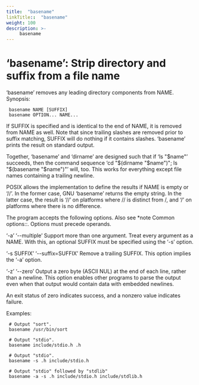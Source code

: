 ```yaml
---
title:  "basename"
linkTitle::  "basename"
weight: 100
description: >-
     basename
---
```


# ‘basename’: Strip directory and suffix from a file name

‘basename’ removes any leading directory components from NAME.
Synopsis:

``` 
 basename NAME [SUFFIX]
 basename OPTION... NAME...
```

If SUFFIX is specified and is identical to the end of NAME, it is
removed from NAME as well. Note that since trailing slashes are removed
prior to suffix matching, SUFFIX will do nothing if it contains slashes.
‘basename’ prints the result on standard output.

Together, ‘basename’ and ‘dirname’ are designed such that if ‘ls
"$name"’ succeeds, then the command sequence ‘cd "$(dirname "$name")";
ls "$(basename "$name")"’ will, too. This works for everything except
file names containing a trailing newline.

POSIX allows the implementation to define the results if NAME is empty
or ‘//’. In the former case, GNU ‘basename’ returns the empty string. In
the latter case, the result is ‘//’ on platforms where // is distinct
from /, and ‘/’ on platforms where there is no difference.

The program accepts the following options. Also see \*note Common
options::. Options must precede operands.

‘-a’ ‘--multiple’ Support more than one argument. Treat every argument
as a NAME. With this, an optional SUFFIX must be specified using the
‘-s’ option.

‘-s SUFFIX’ ‘--suffix=SUFFIX’ Remove a trailing SUFFIX. This option
implies the ‘-a’ option.

‘-z’ ‘--zero’ Output a zero byte (ASCII NUL) at the end of each line,
rather than a newline. This option enables other programs to parse the
output even when that output would contain data with embedded newlines.

An exit status of zero indicates success, and a nonzero value indicates
failure.

Examples:

``` 
 # Output "sort".
 basename /usr/bin/sort

 # Output "stdio".
 basename include/stdio.h .h

 # Output "stdio".
 basename -s .h include/stdio.h

 # Output "stdio" followed by "stdlib"
 basename -a -s .h include/stdio.h include/stdlib.h
```
